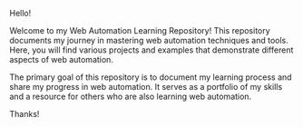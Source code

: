 Hello!

Welcome to my Web Automation Learning Repository! This repository documents my journey in mastering web automation techniques and tools. Here, you will find various projects and examples that demonstrate different aspects of web automation.

The primary goal of this repository is to document my learning process and share my progress in web automation. It serves as a portfolio of my skills and a resource for others who are also learning web automation.

Thanks!
